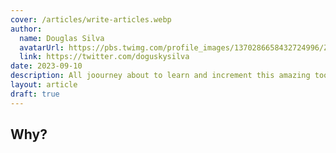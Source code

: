```yaml
---
cover: /articles/write-articles.webp
author:
  name: Douglas Silva
  avatarUrl: https://pbs.twimg.com/profile_images/1370286658432724996/ZMSDzzIi_400x400.jpg
  link: https://twitter.com/doguskysilva
date: 2023-09-10
description: All joourney about to learn and increment this amazing tool in my day-by-day
layout: article
draft: true
---
```


## Why?
